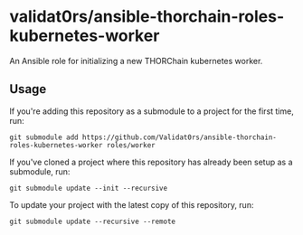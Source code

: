 # validat0rs/ansible-thorchain-roles-kubernetes-worker

An Ansible role for initializing a new THORChain kubernetes worker.

## Usage

If you're adding this repository as a submodule to a project for the first time, run:

```console
git submodule add https://github.com/Validat0rs/ansible-thorchain-roles-kubernetes-worker roles/worker
```

If you've cloned a project where this repository has already been setup as a submodule, run:

```console
git submodule update --init --recursive
```

To update your project with the latest copy of this repository, run:

```console
git submodule update --recursive --remote
```
